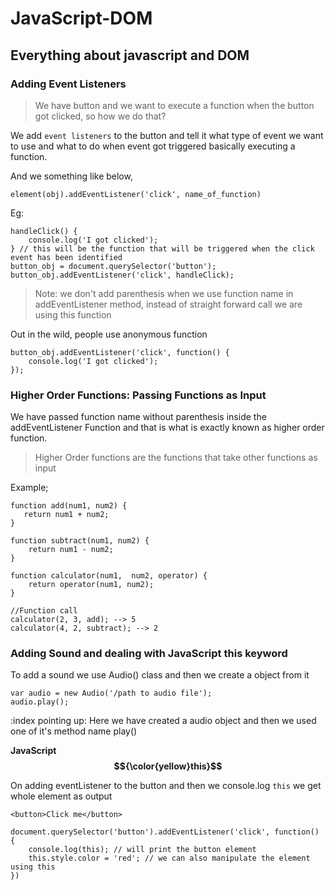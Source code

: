 # JavaScript-DOM

## Everything about javascript and DOM

### Adding Event Listeners

> We have button and we want to execute a function when the button got clicked, so how we do that?

We add `event listeners` to the button and tell it what type of event we want to use and what to do when event got triggered basically executing a function.

And we something like below,

`element(obj).addEventListener('click', name_of_function)`

Eg:

```
handleClick() {
    console.log('I got clicked');
} // this will be the function that will be triggered when the click event has been identified
button_obj = document.querySelector('button');
button_obj.addEventListener('click', handleClick);
```

> Note: we don't add parenthesis when we use function name in addEventListener method, instead of straight forward call we are using this function

Out in the wild, people use anonymous function

```
button_obj.addEventListener('click', function() {
    console.log('I got clicked');
});
```

### Higher Order Functions: Passing Functions as Input

We have passed function name without parenthesis inside the addEventListener Function and that is what is exactly known as higher order function.

> Higher Order functions are the functions that take other functions as input

Example;

```
function add(num1, num2) {
   return num1 + num2;
}

function subtract(num1, num2) {
    return num1 - num2;
}

function calculator(num1,  num2, operator) {
    return operator(num1, num2);
}

//Function call
calculator(2, 3, add); --> 5
calculator(4, 2, subtract); --> 2
```

### Adding Sound and dealing with JavaScript this keyword

To add a sound we use Audio() class and then we create a object from it

```
var audio = new Audio('/path to audio file');
audio.play();
```

:index pointing up: Here we have created a audio object and then we used one of it's method name play()

**JavaScript $${\color{yellow}this}$$**

On adding eventListener to the button and then we console.log `this` we get whole element as output

```
<button>Click me</button>

document.querySelector('button').addEventListener('click', function() {
    console.log(this); // will print the button element
    this.style.color = 'red'; // we can also manipulate the element using this
})
```
